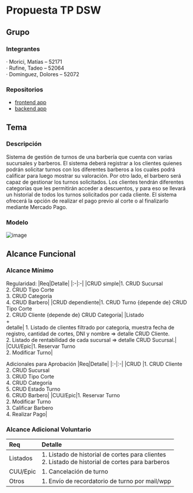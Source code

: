 # Propuesta TP DSW

## Grupo
### Integrantes
·        Morici, Matías – 52171 <br>
·        Rufine, Tadeo – 52064 <br>
·        Dominguez, Dolores – 52072<br>
### Repositorios
* [frontend app](http://hyperlinkToGihubOrGitlab)
* [backend app](http://hyperlinkToGihubOrGitlab)

## Tema
### Descripción
Sistema de gestión de turnos de una barbería que cuenta con varias sucursales y barberos. El sistema deberá registrar a los clientes quienes podrán solicitar turnos con los diferentes barberos a los cuales podrá calificar para luego mostrar su valoración. Por otro lado, el barbero será capaz de gestionar los turnos solicitados. Los clientes tendrán diferentes categorías que les permitirán acceder a descuentos, y para eso se llevará un historial de todos los turnos solicitados por cada cliente. El sistema ofrecerá la opción de realizar el pago previo al corte o al finalizarlo mediante Mercado Pago.

### Modelo
![image](https://github.com/user-attachments/assets/a12d6f49-9e6f-48b2-93dd-02db4d63cd49)


## Alcance Funcional 

### Alcance Mínimo

Regularidad:
|Req|Detalle|
|:-|:-|
|CRUD simple|1. CRUD Sucursal<br>2. CRUD Tipo Corte<br>3. CRUD Categoría<br>4. CRUD Barbero|
|CRUD dependiente|1. CRUD Turno {depende de} CRUD Tipo Corte<br>2. CRUD Cliente {depende de} CRUD Categoría|
|Listado<br>+<br>detalle| 1. Listado de clientes filtrado por categoría, muestra fecha de registro, cantidad de cortes, DNI y nombre => detalle CRUD Cliente.<br>2. Listado de rentabilidad de cada sucursal => detalle CRUD Sucursal.|
|CUU/Epic|1. Reservar Turno<br>2. Modificar Turno|


Adicionales para Aprobación
|Req|Detalle|
|:-|:-|
|CRUD |1. CRUD Cliente<br>2. CRUD Sucursal<br>3. CRUD Tipo Corte<br>4. CRUD Categoría<br>5. CRUD Estado Turno<br>6. CRUD Barbero|
|CUU/Epic|1. Reservar Turno<br>2. Modificar Turno<br>3. Calificar Barbero<br>4. Realizar Pago|


### Alcance Adicional Voluntario

|Req|Detalle|
|:-|:-|
|Listados |1. Listado de historial de cortes para clientes<br>2. Listado de historial de cortes para barberos|
|CUU/Epic|1. Cancelación de turno|
|Otros|1. Envío de recordatorio de turno por mail/wpp|

